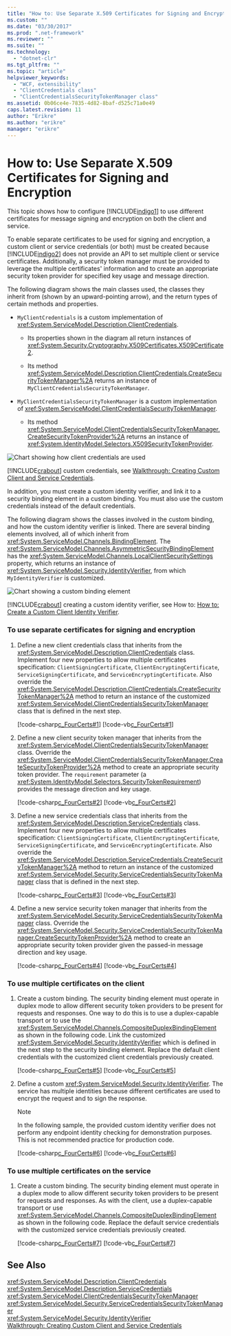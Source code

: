 ```yaml
---
title: "How to: Use Separate X.509 Certificates for Signing and Encryption | Microsoft Docs"
ms.custom: ""
ms.date: "03/30/2017"
ms.prod: ".net-framework"
ms.reviewer: ""
ms.suite: ""
ms.technology: 
  - "dotnet-clr"
ms.tgt_pltfrm: ""
ms.topic: "article"
helpviewer_keywords: 
  - "WCF, extensibility"
  - "ClientCredentials class"
  - "ClientCredentialsSecurityTokenManager class"
ms.assetid: 0b06ce4e-7835-4d82-8baf-d525c71a0e49
caps.latest.revision: 11
author: "Erikre"
ms.author: "erikre"
manager: "erikre"
---
```

# How to: Use Separate X.509 Certificates for Signing and Encryption
This topic shows how to configure [!INCLUDE[indigo1](../../../../includes/indigo1-md.md)] to use different certificates for message signing and encryption on both the client and service.  
  
 To enable separate certificates to be used for signing and encryption, a custom client or service credentials (or both) must be created because [!INCLUDE[indigo2](../../../../includes/indigo2-md.md)] does not provide an API to set multiple client or service certificates. Additionally, a security token manager must be provided to leverage the multiple certificates' information and to create an appropriate security token provider for specified key usage and message direction.  
  
 The following diagram shows the main classes used, the classes they inherit from (shown by an upward-pointing arrow), and the return types of certain methods and properties.  
  
-   `MyClientCredentials` is a custom implementation of <xref:System.ServiceModel.Description.ClientCredentials>.  
  
    -   Its properties shown in the diagram all return instances of <xref:System.Security.Cryptography.X509Certificates.X509Certificate2>.  
  
    -   Its method <xref:System.ServiceModel.Description.ClientCredentials.CreateSecurityTokenManager%2A> returns an instance of `MyClientCredentialsSecurityTokenManager`.  
  
-   `MyClientCredentialsSecurityTokenManager` is a custom implementation of <xref:System.ServiceModel.ClientCredentialsSecurityTokenManager>.  
  
    -   Its method <xref:System.ServiceModel.ClientCredentialsSecurityTokenManager.CreateSecurityTokenProvider%2A> returns an instance of <xref:System.IdentityModel.Selectors.X509SecurityTokenProvider>.  
  
 ![Chart showing how client credentials are used](../../../../docs/framework/wcf/extending/media/e4971edd-a59f-4571-b36f-7e6b2f0d610f.gif "e4971edd-a59f-4571-b36f-7e6b2f0d610f")  
  
 [!INCLUDE[crabout](../../../../includes/crabout-md.md)] custom credentials, see [Walkthrough: Creating Custom Client and Service Credentials](../../../../docs/framework/wcf/extending/walkthrough-creating-custom-client-and-service-credentials.md).  
  
 In addition, you must create a custom identity verifier, and link it to a security binding element in a custom binding. You must also use the custom credentials instead of the default credentials.  
  
 The following diagram shows the classes involved in the custom binding, and how the custom identity verifier is linked. There are several binding elements involved, all of which inherit from <xref:System.ServiceModel.Channels.BindingElement>. The <xref:System.ServiceModel.Channels.AsymmetricSecurityBindingElement> has the <xref:System.ServiceModel.Channels.LocalClientSecuritySettings> property, which returns an instance of <xref:System.ServiceModel.Security.IdentityVerifier>, from which `MyIdentityVerifier` is customized.  
  
 ![Chart showing a custom binding element](../../../../docs/framework/wcf/extending/media/dddea4a2-0bb4-4921-9bf4-20d4d82c3da5.gif "dddea4a2-0bb4-4921-9bf4-20d4d82c3da5")  
  
 [!INCLUDE[crabout](../../../../includes/crabout-md.md)] creating a custom identity verifier, see How to: [How to: Create a Custom Client Identity Verifier](../../../../docs/framework/wcf/extending/how-to-create-a-custom-client-identity-verifier.md).  
  
### To use separate certificates for signing and encryption  
  
1.  Define a new client credentials class that inherits from the <xref:System.ServiceModel.Description.ClientCredentials> class. Implement four new properties to allow multiple certificates specification: `ClientSigningCertificate`, `ClientEncryptingCertificate`, `ServiceSigningCertificate`, and `ServiceEncryptingCertificate`. Also override the <xref:System.ServiceModel.Description.ClientCredentials.CreateSecurityTokenManager%2A> method to return an instance of the customized <xref:System.ServiceModel.ClientCredentialsSecurityTokenManager> class that is defined in the next step.  
  
     [!code-csharp[c_FourCerts#1](../../../../samples/snippets/csharp/VS_Snippets_CFX/c_fourcerts/cs/source.cs#1)]
     [!code-vb[c_FourCerts#1](../../../../samples/snippets/visualbasic/VS_Snippets_CFX/c_fourcerts/vb/source.vb#1)]  
  
2.  Define a new client security token manager that inherits from the <xref:System.ServiceModel.ClientCredentialsSecurityTokenManager> class. Override the <xref:System.ServiceModel.ClientCredentialsSecurityTokenManager.CreateSecurityTokenProvider%2A> method to create an appropriate security token provider. The `requirement` parameter (a <xref:System.IdentityModel.Selectors.SecurityTokenRequirement>) provides the message direction and key usage.  
  
     [!code-csharp[c_FourCerts#2](../../../../samples/snippets/csharp/VS_Snippets_CFX/c_fourcerts/cs/source.cs#2)]
     [!code-vb[c_FourCerts#2](../../../../samples/snippets/visualbasic/VS_Snippets_CFX/c_fourcerts/vb/source.vb#2)]  
  
3.  Define a new service credentials class that inherits from the <xref:System.ServiceModel.Description.ServiceCredentials> class. Implement four new properties to allow multiple certificates specification: `ClientSigningCertificate`, `ClientEncryptingCertificate`, `ServiceSigningCertificate`, and `ServiceEncryptingCertificate`. Also override the <xref:System.ServiceModel.Description.ServiceCredentials.CreateSecurityTokenManager%2A> method to return an instance of the customized <xref:System.ServiceModel.Security.ServiceCredentialsSecurityTokenManager> class that is defined in the next step.  
  
     [!code-csharp[c_FourCerts#3](../../../../samples/snippets/csharp/VS_Snippets_CFX/c_fourcerts/cs/source.cs#3)]
     [!code-vb[c_FourCerts#3](../../../../samples/snippets/visualbasic/VS_Snippets_CFX/c_fourcerts/vb/source.vb#3)]  
  
4.  Define a new service security token manager that inherits from the <xref:System.ServiceModel.Security.ServiceCredentialsSecurityTokenManager> class. Override the <xref:System.ServiceModel.Security.ServiceCredentialsSecurityTokenManager.CreateSecurityTokenProvider%2A> method to create an appropriate security token provider given the passed-in message direction and key usage.  
  
     [!code-csharp[c_FourCerts#4](../../../../samples/snippets/csharp/VS_Snippets_CFX/c_fourcerts/cs/source.cs#4)]
     [!code-vb[c_FourCerts#4](../../../../samples/snippets/visualbasic/VS_Snippets_CFX/c_fourcerts/vb/source.vb#4)]  
  
### To use multiple certificates on the client  
  
1.  Create a custom binding. The security binding element must operate in duplex mode to allow different security token providers to be present for requests and responses. One way to do this is to use a duplex-capable transport or to use the <xref:System.ServiceModel.Channels.CompositeDuplexBindingElement> as shown in the following code. Link the customized <xref:System.ServiceModel.Security.IdentityVerifier> which is defined in the next step to the security binding element. Replace the default client credentials with the customized client credentials previously created.  
  
     [!code-csharp[c_FourCerts#5](../../../../samples/snippets/csharp/VS_Snippets_CFX/c_fourcerts/cs/source.cs#5)]
     [!code-vb[c_FourCerts#5](../../../../samples/snippets/visualbasic/VS_Snippets_CFX/c_fourcerts/vb/source.vb#5)]  
  
2.  Define a custom <xref:System.ServiceModel.Security.IdentityVerifier>. The service has multiple identities because different certificates are used to encrypt the request and to sign the response.  
  
    > [!NOTE]
    >  In the following sample, the provided custom identity verifier does not perform any endpoint identity checking for demonstration purposes. This is not recommended practice for production code.  
  
     [!code-csharp[c_FourCerts#6](../../../../samples/snippets/csharp/VS_Snippets_CFX/c_fourcerts/cs/source.cs#6)]
     [!code-vb[c_FourCerts#6](../../../../samples/snippets/visualbasic/VS_Snippets_CFX/c_fourcerts/vb/source.vb#6)]  
  
### To use multiple certificates on the service  
  
1.  Create a custom binding. The security binding element must operate in a duplex mode to allow different security token providers to be present for requests and responses. As with the client, use a duplex-capable transport or use <xref:System.ServiceModel.Channels.CompositeDuplexBindingElement> as shown in the following code. Replace the default service credentials with the customized service credentials previously created.  
  
     [!code-csharp[c_FourCerts#7](../../../../samples/snippets/csharp/VS_Snippets_CFX/c_fourcerts/cs/source.cs#7)]
     [!code-vb[c_FourCerts#7](../../../../samples/snippets/visualbasic/VS_Snippets_CFX/c_fourcerts/vb/source.vb#7)]  
  
## See Also  
 <xref:System.ServiceModel.Description.ClientCredentials>   
 <xref:System.ServiceModel.Description.ServiceCredentials>   
 <xref:System.ServiceModel.ClientCredentialsSecurityTokenManager>   
 <xref:System.ServiceModel.Security.ServiceCredentialsSecurityTokenManager>   
 <xref:System.ServiceModel.Security.IdentityVerifier>   
 [Walkthrough: Creating Custom Client and Service Credentials](../../../../docs/framework/wcf/extending/walkthrough-creating-custom-client-and-service-credentials.md)